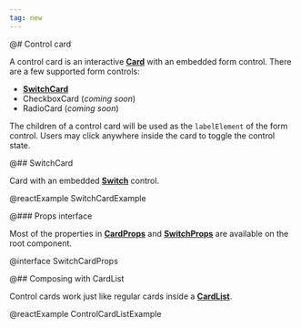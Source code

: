 ```yaml
---
tag: new
---
```


@# Control card

A control card is an interactive [**Card**](#core/components/card) with an embedded form control.
There are a few supported form controls:

-   [**SwitchCard**](#core/components/control-card.switch-card)
-   CheckboxCard (_coming soon_)
-   RadioCard (_coming soon_)

The children of a control card will be used as the `labelElement` of the form control. Users may click anywhere
inside the card to toggle the control state.

@## SwitchCard

Card with an embedded [**Switch**](#core/components/switch) control.

@reactExample SwitchCardExample

@### Props interface

Most of the properties in [**CardProps**](#core/components/card.props-interface) and
[**SwitchProps**](#core/components/switch.props-interface) are available on the root component.

@interface SwitchCardProps

@## Composing with CardList

Control cards work just like regular cards inside a [**CardList**](#core/components/card-list).

@reactExample ControlCardListExample
